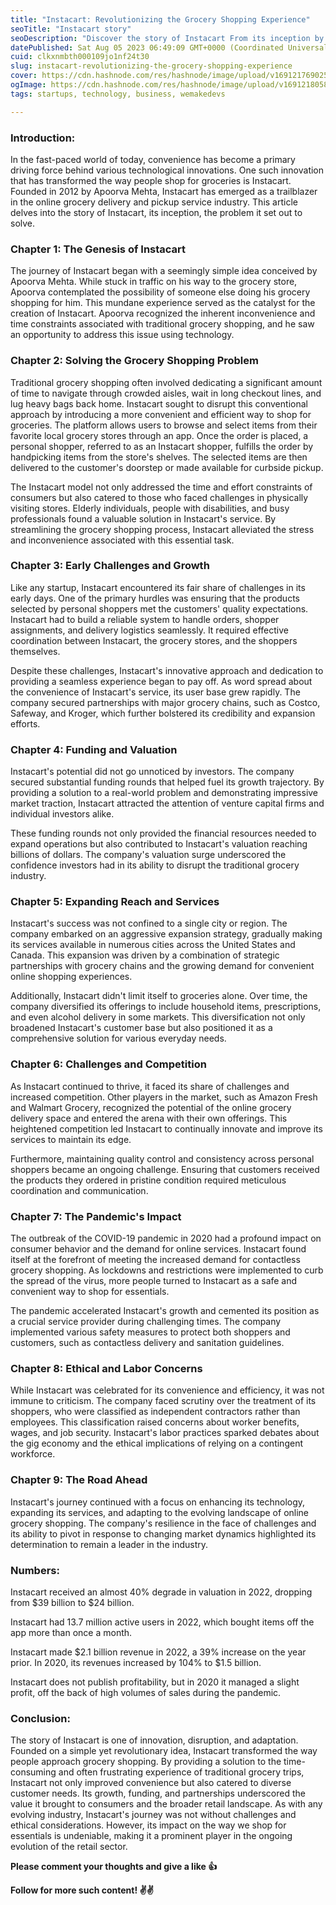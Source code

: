 ```yaml
---
title: "Instacart: Revolutionizing the Grocery Shopping Experience"
seoTitle: "Instacart story"
seoDescription: "Discover the story of Instacart From its inception by Apoorva Mehta to revolutionizing grocery shopping"
datePublished: Sat Aug 05 2023 06:49:09 GMT+0000 (Coordinated Universal Time)
cuid: clkxnmbth000109jo1nf24t30
slug: instacart-revolutionizing-the-grocery-shopping-experience
cover: https://cdn.hashnode.com/res/hashnode/image/upload/v1691217690255/35e2a211-93d3-4bfc-b12f-4496699fbdec.jpeg
ogImage: https://cdn.hashnode.com/res/hashnode/image/upload/v1691218058209/b9be71b6-6356-445d-994d-9ca93c49aee9.jpeg
tags: startups, technology, business, wemakedevs

---
```


### Introduction:

In the fast-paced world of today, convenience has become a primary driving force behind various technological innovations. One such innovation that has transformed the way people shop for groceries is Instacart. Founded in 2012 by Apoorva Mehta, Instacart has emerged as a trailblazer in the online grocery delivery and pickup service industry. This article delves into the story of Instacart, its inception, the problem it set out to solve.  
  

### **Chapter 1: The Genesis of Instacart**

The journey of Instacart began with a seemingly simple idea conceived by Apoorva Mehta. While stuck in traffic on his way to the grocery store, Apoorva contemplated the possibility of someone else doing his grocery shopping for him. This mundane experience served as the catalyst for the creation of Instacart. Apoorva recognized the inherent inconvenience and time constraints associated with traditional grocery shopping, and he saw an opportunity to address this issue using technology.  
  

### **Chapter 2: Solving the Grocery Shopping Problem**

Traditional grocery shopping often involved dedicating a significant amount of time to navigate through crowded aisles, wait in long checkout lines, and lug heavy bags back home. Instacart sought to disrupt this conventional approach by introducing a more convenient and efficient way to shop for groceries. The platform allows users to browse and select items from their favorite local grocery stores through an app. Once the order is placed, a personal shopper, referred to as an Instacart shopper, fulfills the order by handpicking items from the store's shelves. The selected items are then delivered to the customer's doorstep or made available for curbside pickup.  
  
The Instacart model not only addressed the time and effort constraints of consumers but also catered to those who faced challenges in physically visiting stores. Elderly individuals, people with disabilities, and busy professionals found a valuable solution in Instacart's service. By streamlining the grocery shopping process, Instacart alleviated the stress and inconvenience associated with this essential task.  
  

### Chapter 3: Early Challenges and Growth

  
Like any startup, Instacart encountered its fair share of challenges in its early days. One of the primary hurdles was ensuring that the products selected by personal shoppers met the customers' quality expectations. Instacart had to build a reliable system to handle orders, shopper assignments, and delivery logistics seamlessly. It required effective coordination between Instacart, the grocery stores, and the shoppers themselves.  
  
Despite these challenges, Instacart's innovative approach and dedication to providing a seamless experience began to pay off. As word spread about the convenience of Instacart's service, its user base grew rapidly. The company secured partnerships with major grocery chains, such as Costco, Safeway, and Kroger, which further bolstered its credibility and expansion efforts.  
  

### Chapter 4: Funding and Valuation

  
Instacart's potential did not go unnoticed by investors. The company secured substantial funding rounds that helped fuel its growth trajectory. By providing a solution to a real-world problem and demonstrating impressive market traction, Instacart attracted the attention of venture capital firms and individual investors alike.  
  
These funding rounds not only provided the financial resources needed to expand operations but also contributed to Instacart's valuation reaching billions of dollars. The company's valuation surge underscored the confidence investors had in its ability to disrupt the traditional grocery industry.  
  

### Chapter 5: Expanding Reach and Services

  
Instacart's success was not confined to a single city or region. The company embarked on an aggressive expansion strategy, gradually making its services available in numerous cities across the United States and Canada. This expansion was driven by a combination of strategic partnerships with grocery chains and the growing demand for convenient online shopping experiences.  
  
Additionally, Instacart didn't limit itself to groceries alone. Over time, the company diversified its offerings to include household items, prescriptions, and even alcohol delivery in some markets. This diversification not only broadened Instacart's customer base but also positioned it as a comprehensive solution for various everyday needs.  
  

### Chapter 6: Challenges and Competition

As Instacart continued to thrive, it faced its share of challenges and increased competition. Other players in the market, such as Amazon Fresh and Walmart Grocery, recognized the potential of the online grocery delivery space and entered the arena with their own offerings. This heightened competition led Instacart to continually innovate and improve its services to maintain its edge.  
  
Furthermore, maintaining quality control and consistency across personal shoppers became an ongoing challenge. Ensuring that customers received the products they ordered in pristine condition required meticulous coordination and communication.  
  

### **Chapter 7: The Pandemic's Impact**

The outbreak of the COVID-19 pandemic in 2020 had a profound impact on consumer behavior and the demand for online services. Instacart found itself at the forefront of meeting the increased demand for contactless grocery shopping. As lockdowns and restrictions were implemented to curb the spread of the virus, more people turned to Instacart as a safe and convenient way to shop for essentials.

  
The pandemic accelerated Instacart's growth and cemented its position as a crucial service provider during challenging times. The company implemented various safety measures to protect both shoppers and customers, such as contactless delivery and sanitation guidelines.  
  

### Chapter 8: Ethical and Labor Concerns

  
While Instacart was celebrated for its convenience and efficiency, it was not immune to criticism. The company faced scrutiny over the treatment of its shoppers, who were classified as independent contractors rather than employees. This classification raised concerns about worker benefits, wages, and job security. Instacart's labor practices sparked debates about the gig economy and the ethical implications of relying on a contingent workforce.  
  

### Chapter 9: The Road Ahead

Instacart's journey continued with a focus on enhancing its technology, expanding its services, and adapting to the evolving landscape of online grocery shopping. The company's resilience in the face of challenges and its ability to pivot in response to changing market dynamics highlighted its determination to remain a leader in the industry.

### Numbers:

Instacart received an almost 40% degrade in valuation in 2022, dropping from $39 billion to $24 billion.

Instacart had 13.7 million active users in 2022, which bought items off the app more than once a month.

Instacart made $2.1 billion revenue in 2022, a 39% increase on the year prior. In 2020, its revenues increased by 104% to $1.5 billion.

Instacart does not publish profitability, but in 2020 it managed a slight profit, off the back of high volumes of sales during the pandemic.

### Conclusion:

  
The story of Instacart is one of innovation, disruption, and adaptation. Founded on a simple yet revolutionary idea, Instacart transformed the way people approach grocery shopping. By providing a solution to the time-consuming and often frustrating experience of traditional grocery trips, Instacart not only improved convenience but also catered to diverse customer needs. Its growth, funding, and partnerships underscored the value it brought to consumers and the broader retail landscape. As with any evolving industry, Instacart's journey was not without challenges and ethical considerations. However, its impact on the way we shop for essentials is undeniable, making it a prominent player in the ongoing evolution of the retail sector.

**Please comment your thoughts and give a like 👍**

**Follow for more such content! ✌️✌️**